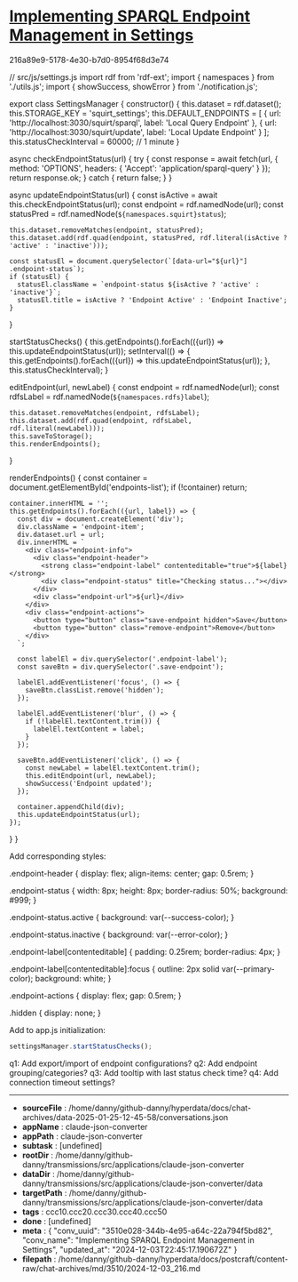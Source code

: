# [Implementing SPARQL Endpoint Management in Settings](https://claude.ai/chat/3510e028-344b-4e95-a64c-22a794f5bd82)

216a89e9-5178-4e30-b7d0-8954f68d3e74

 <antArtifact identifier="settings-manager-enhanced" type="application/vnd.ant.code" language="javascript" title="Settings manager with status and edit features">
// src/js/settings.js
import rdf from 'rdf-ext';
import { namespaces } from './utils.js';
import { showSuccess, showError } from './notification.js';

export class SettingsManager {
  constructor() {
    this.dataset = rdf.dataset();
    this.STORAGE_KEY = 'squirt_settings';
    this.DEFAULT_ENDPOINTS = [
      { url: 'http://localhost:3030/squirt/sparql', label: 'Local Query Endpoint' },
      { url: 'http://localhost:3030/squirt/update', label: 'Local Update Endpoint' }
    ];
    this.statusCheckInterval = 60000; // 1 minute
  }

  async checkEndpointStatus(url) {
    try {
      const response = await fetch(url, {
        method: 'OPTIONS',
        headers: { 'Accept': 'application/sparql-query' }
      });
      return response.ok;
    } catch {
      return false;
    }
  }

  async updateEndpointStatus(url) {
    const isActive = await this.checkEndpointStatus(url);
    const endpoint = rdf.namedNode(url);
    const statusPred = rdf.namedNode(`${namespaces.squirt}status`);
    
    this.dataset.removeMatches(endpoint, statusPred);
    this.dataset.add(rdf.quad(endpoint, statusPred, rdf.literal(isActive ? 'active' : 'inactive')));
    
    const statusEl = document.querySelector(`[data-url="${url}"] .endpoint-status`);
    if (statusEl) {
      statusEl.className = `endpoint-status ${isActive ? 'active' : 'inactive'}`;
      statusEl.title = isActive ? 'Endpoint Active' : 'Endpoint Inactive';
    }
  }

  startStatusChecks() {
    this.getEndpoints().forEach(({url}) => this.updateEndpointStatus(url));
    setInterval(() => {
      this.getEndpoints().forEach(({url}) => this.updateEndpointStatus(url));
    }, this.statusCheckInterval);
  }

  editEndpoint(url, newLabel) {
    const endpoint = rdf.namedNode(url);
    const rdfsLabel = rdf.namedNode(`${namespaces.rdfs}label`);
    
    this.dataset.removeMatches(endpoint, rdfsLabel);
    this.dataset.add(rdf.quad(endpoint, rdfsLabel, rdf.literal(newLabel)));
    this.saveToStorage();
    this.renderEndpoints();
  }

  renderEndpoints() {
    const container = document.getElementById('endpoints-list');
    if (!container) return;

    container.innerHTML = '';
    this.getEndpoints().forEach(({url, label}) => {
      const div = document.createElement('div');
      div.className = 'endpoint-item';
      div.dataset.url = url;
      div.innerHTML = `
        <div class="endpoint-info">
          <div class="endpoint-header">
            <strong class="endpoint-label" contenteditable="true">${label}</strong>
            <div class="endpoint-status" title="Checking status..."></div>
          </div>
          <div class="endpoint-url">${url}</div>
        </div>
        <div class="endpoint-actions">
          <button type="button" class="save-endpoint hidden">Save</button>
          <button type="button" class="remove-endpoint">Remove</button>
        </div>
      `;

      const labelEl = div.querySelector('.endpoint-label');
      const saveBtn = div.querySelector('.save-endpoint');
      
      labelEl.addEventListener('focus', () => {
        saveBtn.classList.remove('hidden');
      });

      labelEl.addEventListener('blur', () => {
        if (!labelEl.textContent.trim()) {
          labelEl.textContent = label;
        }
      });

      saveBtn.addEventListener('click', () => {
        const newLabel = labelEl.textContent.trim();
        this.editEndpoint(url, newLabel);
        showSuccess('Endpoint updated');
      });

      container.appendChild(div);
      this.updateEndpointStatus(url);
    });
  }
}
</antArtifact>

Add corresponding styles:

<antArtifact identifier="settings-styles-enhanced" type="application/vnd.ant.code" language="css" title="Enhanced settings styles">
.endpoint-header {
  display: flex;
  align-items: center;
  gap: 0.5rem;
}

.endpoint-status {
  width: 8px;
  height: 8px;
  border-radius: 50%;
  background: #999;
}

.endpoint-status.active {
  background: var(--success-color);
}

.endpoint-status.inactive {
  background: var(--error-color);
}

.endpoint-label[contenteditable] {
  padding: 0.25rem;
  border-radius: 4px;
}

.endpoint-label[contenteditable]:focus {
  outline: 2px solid var(--primary-color);
  background: white;
}

.endpoint-actions {
  display: flex;
  gap: 0.5rem;
}

.hidden {
  display: none;
}
</antArtifact>

Add to app.js initialization:

```javascript
settingsManager.startStatusChecks();
```

q1: Add export/import of endpoint configurations?
q2: Add endpoint grouping/categories?
q3: Add tooltip with last status check time?
q4: Add connection timeout settings?

---

* **sourceFile** : /home/danny/github-danny/hyperdata/docs/chat-archives/data-2025-01-25-12-45-58/conversations.json
* **appName** : claude-json-converter
* **appPath** : claude-json-converter
* **subtask** : [undefined]
* **rootDir** : /home/danny/github-danny/transmissions/src/applications/claude-json-converter
* **dataDir** : /home/danny/github-danny/transmissions/src/applications/claude-json-converter/data
* **targetPath** : /home/danny/github-danny/transmissions/src/applications/claude-json-converter/data
* **tags** : ccc10.ccc20.ccc30.ccc40.ccc50
* **done** : [undefined]
* **meta** : {
  "conv_uuid": "3510e028-344b-4e95-a64c-22a794f5bd82",
  "conv_name": "Implementing SPARQL Endpoint Management in Settings",
  "updated_at": "2024-12-03T22:45:17.190672Z"
}
* **filepath** : /home/danny/github-danny/hyperdata/docs/postcraft/content-raw/chat-archives/md/3510/2024-12-03_216.md